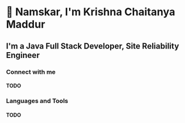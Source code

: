 # 🙏 Namskar, I'm Krishna Chaitanya Maddur

## I'm a Java Full Stack Developer, Site Reliability Engineer

### Connect with me
 #### TODO

### Languages and Tools
 #### TODO 
